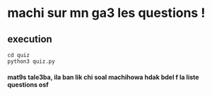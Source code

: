 # machi sur mn ga3 les questions !

## execution 
```
cd quiz
python3 quiz.py 
```

#### mat9s tale3ba, ila ban lik chi soal machihowa hdak bdel f la liste questions osf
